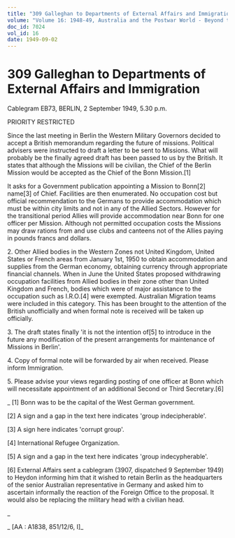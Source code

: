```yaml
---
title: "309 Galleghan to Departments of External Affairs and Immigration"
volume: "Volume 16: 1948-49, Australia and the Postwar World - Beyond the Region"
doc_id: 7024
vol_id: 16
date: 1949-09-02
---
```


# 309 Galleghan to Departments of External Affairs and Immigration

Cablegram EB73, BERLIN, 2 September 1949, 5.30 p.m.

PRIORITY RESTRICTED

Since the last meeting in Berlin the Western Military Governors decided to accept a British memorandum regarding the future of missions. Political advisers were instructed to draft a letter to be sent to Missions. What will probably be the finally agreed draft has been passed to us by the British. It states that although the Missions will be civilian, the Chief of the Berlin Mission would be accepted as the Chief of the Bonn Mission.[1]

It asks for a Government publication appointing a Mission to Bonn[2] name[3] of Chief. Facilities are then enumerated. No occupation cost but official recommendation to the Germans to provide accommodation which must be within city limits and not in any of the Allied Sectors. However for the transitional period Allies will provide accommodation near Bonn for one officer per Mission. Although not permitted occupation costs the Missions may draw rations from and use clubs and canteens not of the Allies paying in pounds francs and dollars.

2\. Other Allied bodies in the Western Zones not United Kingdom, United States or French areas from January 1st, 1950 to obtain accommodation and supplies from the German economy, obtaining currency through appropriate financial channels. When in June the United States proposed withdrawing occupation facilities from Allied bodies in their zone other than United Kingdom and French, bodies which were of major assistance to the occupation such as I.R.O.[4] were exempted. Australian Migration teams were included in this category. This has been brought to the attention of the British unofficially and when formal note is received will be taken up officially.

3\. The draft states finally 'it is not the intention of[5] to introduce in the future any modification of the present arrangements for maintenance of Missions in Berlin'.

4\. Copy of formal note will be forwarded by air when received. Please inform Immigration.

5\. Please advise your views regarding posting of one officer at Bonn which will necessitate appointment of an additional Second or Third Secretary.[6]

_ [1] Bonn was to be the capital of the West German government.

[2] A sign and a gap in the text here indicates 'group indecipherable'.

[3] A sign here indicates 'corrupt group'.

[4] International Refugee Organization.

[5] A sign and a gap in the text here indicates 'group indecypherable'.

[6] External Affairs sent a cablegram (3907, dispatched 9 September 1949) to Heydon informing him that it wished to retain Berlin as the headquarters of the senior Australian representative in Germany and asked him to ascertain informally the reaction of the Foreign Office to the proposal. It would also be replacing the military head with a civilian head.

_

_ [AA : A1838, 851/12/6, I]_
